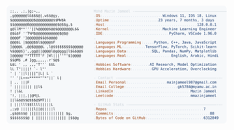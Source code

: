 <picture>
  <source srcset="https://raw.githubusercontent.com/mmazinjameel/mmazinjameel/main/dark_mode.svg?v=1749344308" media="(prefers-color-scheme: dark)">
  <img src="https://raw.githubusercontent.com/mmazinjameel/mmazinjameel/main/light_mode.svg?v=1749344308">
</picture>
